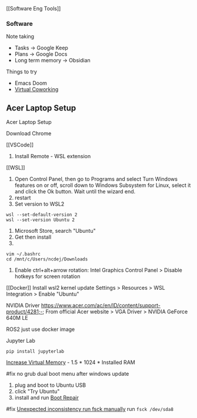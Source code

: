 [[Software Eng Tools]]

### Software
Note taking
* Tasks -> Google Keep
* Plans -> Google Docs
* Long term memory -> Obsidian

Things to try
* Emacs Doom
* [Virtual Coworking](https://www.focusmate.com/)

## Acer Laptop Setup

Acer Laptop Setup

Download
Chrome

[[VSCode]]
1. Install Remote - WSL extension

[[WSL]]
1. Open Control Panel, then go to Programs and select Turn Windows features on or off, scroll down to Windows Subsystem for Linux, select it and click the Ok button. Wait until the wizard end.
1. restart
1. Set version to WSL2
```
wsl --set-default-version 2
wsl --set-version Ubuntu 2
```
1. Microsoft Store, search "Ubuntu"
1. Get then install
1. 
```
vim ~/.bashrc
cd /mnt/c/Users/ncdej/Downloads
```
1. Enable ctrl+alt+arrow rotation: Intel Graphics Control Panel > Disable hotkeys for screen rotation


[[Docker]]
Install wsl2 kernel update
Settings > Resources > WSL Integration > Enable "Ubuntu"

NVIDIA Driver
https://www.acer.com/ac/en/ID/content/support-product/4281;-;
From official Acer website > VGA Driver > NVIDIA GeForce 640M LE

ROS2
just use docker image

Jupyter Lab
```
pip install jupyterlab
```

[Increase Virtual Memory](https://thegeekpage.com/increase-ram/) - 1.5 * 1024 * Installed RAM


#fix no grub dual boot menu after windows update
1. plug and boot to Ubuntu USB
1. click "Try Ubuntu"
1. install and run [Boot Repair](https://help.ubuntu.com/community/Boot-Repair)

#fix [Unexpected inconsistency run fsck manually](https://askubuntu.com/questions/697190/fsck-error-on-boot-dev-sda6-unexpected-inconsistency-run-fsck-manually)
run `fsck /dev/sda8`